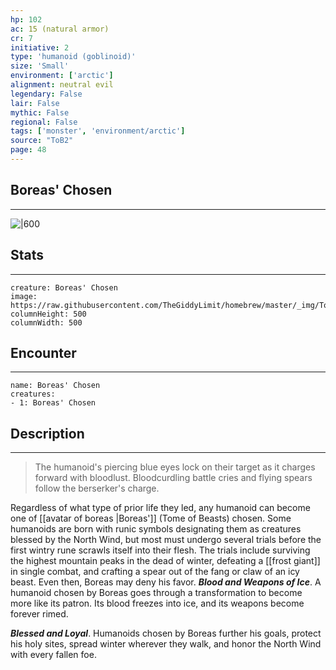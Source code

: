 ```yaml
---
hp: 102
ac: 15 (natural armor)
cr: 7
initiative: 2
type: 'humanoid (goblinoid)'    
size: 'Small'
environment: ['arctic']
alignment: neutral evil
legendary: False
lair: False
mythic: False
regional: False
tags: ['monster', 'environment/arctic']
source: "ToB2"
page: 48
---
```


## Boreas' Chosen
---

![|600](https://raw.githubusercontent.com/TheGiddyLimit/homebrew/master/_img/ToB2/creature/Boreas'%20Chosen.webp)

## Stats
---

```statblock
creature: Boreas' Chosen
image: https://raw.githubusercontent.com/TheGiddyLimit/homebrew/master/_img/ToB2/creature/token/Boreas'%20Chosen%20%28Token%29.png
columnHeight: 500
columnWidth: 500
```

## Encounter
---

```encounter-table
name: Boreas' Chosen
creatures:
- 1: Boreas' Chosen
```

## Description
---
>The humanoid's piercing blue eyes lock on their target as it charges forward with bloodlust. Bloodcurdling battle cries and flying spears follow the berserker's charge.

Regardless of what type of prior life they led, any humanoid can become one of [[avatar of boreas \|Boreas']] (Tome of Beasts) chosen. Some humanoids are born with runic symbols designating them as creatures blessed by the North Wind, but most must undergo several trials before the first wintry rune scrawls itself into their flesh. The trials include surviving the highest mountain peaks in the dead of winter, defeating a [[frost giant]] in single combat, and crafting a spear out of the fang or claw of an icy beast. Even then, Boreas may deny his favor.
**_Blood and Weapons of Ice_**. A humanoid chosen by Boreas goes through a transformation to become more like its patron. Its blood freezes into ice, and its weapons become forever rimed.

**_Blessed and Loyal_**. Humanoids chosen by Boreas further his goals, protect his holy sites, spread winter wherever they walk, and honor the North Wind with every fallen foe.






